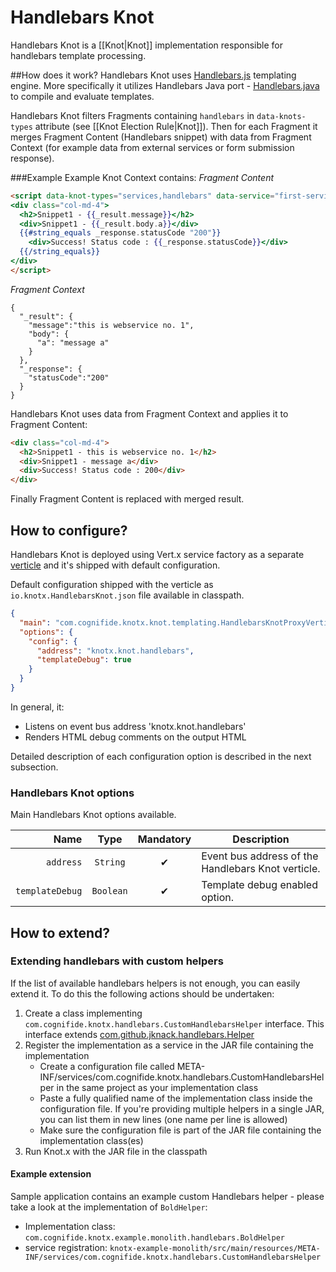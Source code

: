 # Handlebars Knot
Handlebars Knot is a [[Knot|Knot]] implementation responsible for handlebars template processing.

##How does it work?
Handlebars Knot uses [Handlebars.js](http://handlebarsjs.com/) templating engine. More specifically it utilizes
Handlebars Java port - [Handlebars.java](https://github.com/jknack/handlebars.java) to compile and evaluate
templates.

Handlebars Knot filters Fragments containing `handlebars` in `data-knots-types` attribute (see 
[[Knot Election Rule|Knot]]). Then for each Fragment it merges Fragment Content (Handlebars snippet) 
with data from Fragment Context (for example data from external services or form submission response).

###Example
Example Knot Context contains:
*Fragment Content*
```html
<script data-knot-types="services,handlebars" data-service="first-service" type="text/x-handlebars-template">
<div class="col-md-4">
  <h2>Snippet1 - {{_result.message}}</h2>
  <div>Snippet1 - {{_result.body.a}}</div>
  {{#string_equals _response.statusCode "200"}}
    <div>Success! Status code : {{_response.statusCode}}</div>
  {{/string_equals}}
</div>
</script>
```
*Fragment Context*
```
{
  "_result": {
    "message":"this is webservice no. 1",
    "body": {
      "a": "message a"
    }
  },
  "_response": {
    "statusCode":"200"
  }
}
```
Handlebars Knot uses data from Fragment Context and applies it to Fragment Content:
```html
<div class="col-md-4">
  <h2>Snippet1 - this is webservice no. 1</h2>
  <div>Snippet1 - message a</div>
  <div>Success! Status code : 200</div>
</div>
```
Finally Fragment Content is replaced with merged result.

## How to configure?
Handlebars Knot is deployed using Vert.x service factory as a separate [verticle](http://vertx.io/docs/apidocs/io/vertx/core/Verticle.html) and it's shipped with default configuration.

Default configuration shipped with the verticle as `io.knotx.HandlebarsKnot.json` file available in classpath.
```json
{
  "main": "com.cognifide.knotx.knot.templating.HandlebarsKnotProxyVerticle",
  "options": {
    "config": {
      "address": "knotx.knot.handlebars",
      "templateDebug": true
    }
  }
}
```
In general, it:
- Listens on event bus address 'knotx.knot.handlebars'
- Renders HTML debug comments on the output HTML

Detailed description of each configuration option is described in the next subsection.

### Handlebars Knot options

Main Handlebars Knot options available.

| Name                        | Type                                | Mandatory      | Description  |
|-------:                     |:-------:                            |:-------:       |-------|
| `address`                   | `String`                            | &#10004;       | Event bus address of the Handlebars Knot verticle. |
| `templateDebug`             | `Boolean`                           | &#10004;       | Template debug enabled option.|

## How to extend?

### Extending handlebars with custom helpers

If the list of available handlebars helpers is not enough, you can easily extend it. To do this the 
following actions should be undertaken:

1. Create a class implementing ```com.cognifide.knotx.handlebars.CustomHandlebarsHelper``` interface. 
This interface extends [com.github.jknack.handlebars.Helper](https://jknack.github.io/handlebars.java/helpers.html)
2. Register the implementation as a service in the JAR file containing the implementation
    * Create a configuration file called META-INF/services/com.cognifide.knotx.handlebars.CustomHandlebarsHelper 
    in the same project as your implementation class
    * Paste a fully qualified name of the implementation class inside the configuration file. If you're 
    providing multiple helpers in a single JAR, you can list them in new lines (one name per line is allowed) 
    * Make sure the configuration file is part of the JAR file containing the implementation class(es)
3. Run Knot.x with the JAR file in the classpath

#### Example extension

Sample application contains an example custom Handlebars helper - please take a look at the implementation of ```BoldHelper```:
* Implementation class: ```com.cognifide.knotx.example.monolith.handlebars.BoldHelper```
* service registration: ```knotx-example-monolith/src/main/resources/META-INF/services/com.cognifide.knotx.handlebars.CustomHandlebarsHelper```
